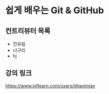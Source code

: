 # 쉽게 배우는 Git & GitHub

## 컨트리뷰터 목록

- 진유림
- 너구리
- hj

## 강의 링크
https://www.inflearn.com/users/@jayjinjay